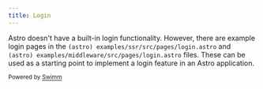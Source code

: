 ```yaml
---
title: Login
---
```

Astro doesn't have a built-in login functionality. However, there are example login pages in the <SwmPath repo-id="Z2l0aHViJTNBJTNBYXN0cm8lM0ElM0FzaHVqdXV1" repo-name="astro" path="examples/ssr/src/pages/login.astro">`(astro) examples/ssr/src/pages/login.astro`</SwmPath> and <SwmPath repo-id="Z2l0aHViJTNBJTNBYXN0cm8lM0ElM0FzaHVqdXV1" repo-name="astro" path="examples/middleware/src/pages/login.astro">`(astro) examples/middleware/src/pages/login.astro`</SwmPath> files. These can be used as a starting point to implement a login feature in an Astro application.

<SwmMeta version="3.0.0"><sup>Powered by [Swimm](/)</sup></SwmMeta>
